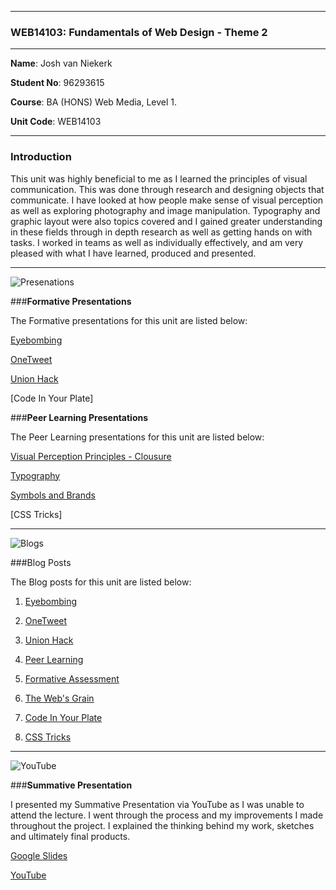 
***

### WEB14103: Fundamentals of Web Design - Theme 2 

***

**Name**: Josh van Niekerk

**Student No**: 96293615

**Course**: BA (HONS) Web Media, Level 1.

**Unit Code**: WEB14103

***

### Introduction

This unit was highly beneficial to me as I learned the principles of visual communication. This was done through research and designing objects that communicate. I have looked at how people make sense of visual perception as well as exploring photography and image manipulation. Typography and graphic layout were also topics covered and I gained greater understanding in these fields through in depth research as well as getting hands on with tasks. I worked in teams as well as individually effectively, and am very pleased with what I have learned, produced and presented.

***

![Presenations](https://i.gyazo.com/f330a8611e0e2433ecd72a49ce1e30d2.png)

###**Formative Presentations**

The Formative presentations for this unit are listed below:

[Eyebombing](https://docs.google.com/presentation/d/1J2y2iSBHq2a5tXPwgbuH5yduQGyeH_jOa_bUPvlok-Y/edit#slide=id.ge5ffbf917_1_19)

[OneTweet](https://docs.google.com/presentation/d/1ROonrXFu6V7dmltiqLBmAq7knhhrRhDbHrUiC9-gv5I/edit#slide=id.gccb09eec4_0_11)

[Union Hack](https://docs.google.com/presentation/d/1RDhEYtjD6bFWj-z76IcKGTYOebJrW3pPGZzDyvNUNv4/edit#slide=id.p)

[Code In Your Plate]

###**Peer Learning Presentations**

The Peer Learning presentations for this unit are listed below:


[Visual Perception Principles - Clousure](https://docs.google.com/presentation/d/1OccQfcOrRVaLrpoQ9eQ7huuaBAaAaH4HgKMISXiHwO4/edit#slide=id.p4)

[Typography](https://docs.google.com/presentation/d/1ZFei_hj37aERwxgsfxb4B_40_UXVm70iHk3U-z6cIfw/edit#slide=id.gc6f73a04f_0_0)

[Symbols and Brands](https://docs.google.com/presentation/d/1RygRFFXWhT7fpClbVTCsIt4FnwU-cwo-Y43SrwBFmts/edit#slide=id.p)

[CSS Tricks]

***

![Blogs](https://i.gyazo.com/269f4708fab5697178639ce48ce69dca.png)


###Blog Posts

The Blog posts for this unit are listed below:

1. [Eyebombing](https://docs.google.com/document/d/1Zo0srFSji_yt3ijggIBg812wnA2TtpH9hzx8q7J-6aQ/edit)

2. [OneTweet](https://docs.google.com/document/d/1rd3hsaHeOD5WVTvKQhqWi8k4_Zl7VU8nj2of0kAK_pY/edit)

3. [Union Hack](https://docs.google.com/document/d/1xCfJp0a2ax3XoHcz5CuiiskZB-hCw9Gnf3DNNYRxzZc/edit)

4. [Peer Learning](https://docs.google.com/document/d/126nhB0VR1qAMJJ-PG2xgKVFHkVJd8MibL7tI85-sDf4/edit)

5. [Formative Assessment](https://docs.google.com/document/d/1hjpA3_4mZy2dVNefyLhMxtxKLq9Irk4bURiJkio0Bew/edit)

6. [The Web's Grain](https://docs.google.com/document/d/128qWWcMOmJ7At8gwLkoEpe4YUodxXcZMq5WTJgj9M-E/edit)

7. [Code In Your Plate](https://docs.google.com/document/d/1OcR7WsjI-0nEfeCGbcvedIYs38B-kcl5BbX2S5ZrUzM/edit)

8. [CSS Tricks](https://docs.google.com/document/d/1OcR7WsjI-0nEfeCGbcvedIYs38B-kcl5BbX2S5ZrUzM/edit)

***

![YouTube](https://i.gyazo.com/5843a5d0b5cdc2436c9bbe93f6db03ee.png)

###**Summative Presentation**

I presented my Summative Presentation via YouTube as I was unable to attend the lecture. I went through the process and my improvements I made throughout the project. I explained the thinking behind my work, sketches and ultimately final products.

[Google Slides](https://docs.google.com/presentation/d/1gVJzHUsK_JhERJCGqbXGi1-XgQWCgWvQzqoQHlM1AqE/edit#slide=id.geb29995b3_0_6)

[YouTube](https://www.youtube.com/watch?v=qeBVUhdyOPo)

